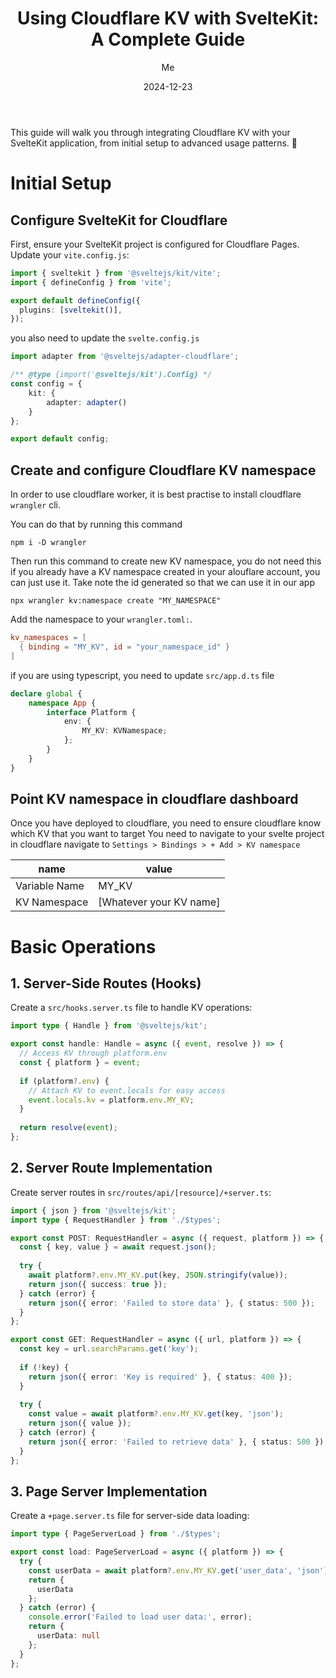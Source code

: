 ﻿---
title: 'Using Cloudflare KV with SvelteKit: A Complete Guide'
date: "2024-12-23"
description: This guide will walk you through integrating Cloudflare KV with your SvelteKit application, from initial setup to advanced usage patterns. 🚀
categories:
  - sveltekit
  - svelte
  - cloudflare
  - cloudflare kv
image: /images/sveltekit-cloudflare-kv.png
author: Me
published: true
---
This guide will walk you through integrating Cloudflare KV with your SvelteKit application, from initial setup to advanced usage patterns. 🚀

# Initial Setup

## Configure SvelteKit for Cloudflare
First, ensure your SvelteKit project is configured for Cloudflare Pages. Update your `vite.config.js`:
```ts
import { sveltekit } from '@sveltejs/kit/vite';
import { defineConfig } from 'vite';

export default defineConfig({
  plugins: [sveltekit()],
});
```
you also need to update the `svelte.config.js`
```ts
import adapter from '@sveltejs/adapter-cloudflare';

/** @type {import('@sveltejs/kit').Config} */
const config = {
    kit: {
        adapter: adapter()
    }
};

export default config;
```

## Create and configure Cloudflare KV namespace
In order to use cloudflare worker, it is best practise to install cloudflare `wrangler` cli.

You can do that by running this command
```shell
npm i -D wrangler
```
Then run this command to create new KV namespace, you do not need this if you already have a KV namespace created in your alouflare account, you can just use it.
Take note the id generated so that we can use it in our app
```shell
npx wrangler kv:namespace create "MY_NAMESPACE"
```
Add the namespace to your `wrangler.toml:`.
```toml
kv_namespaces = [
  { binding = "MY_KV", id = "your_namespace_id" }
]
```
if you are using typescript, you need to update `src/app.d.ts` file
```ts
declare global {
    namespace App {
        interface Platform {
            env: {
                MY_KV: KVNamespace;
            };
        }
    }
}
```

## Point KV namespace in cloudflare dashboard
Once you have deployed to cloudflare, you need to ensure cloudflare know which KV that you want to target
You need to navigate to your svelte project in cloudflare 
navigate to `Settings > Bindings > + Add > KV namespace`

| name          | value                   |
|---------------|-------------------------|
| Variable Name | MY_KV                   |
| KV Namespace  | [Whatever your KV name] |



# Basic Operations

## 1. Server-Side Routes (Hooks)

Create a `src/hooks.server.ts` file to handle KV operations:

```typescript
import type { Handle } from '@sveltejs/kit';

export const handle: Handle = async ({ event, resolve }) => {
  // Access KV through platform.env
  const { platform } = event;
  
  if (platform?.env) {
    // Attach KV to event.locals for easy access
    event.locals.kv = platform.env.MY_KV;
  }
  
  return resolve(event);
};
```

## 2. Server Route Implementation

Create server routes in `src/routes/api/[resource]/+server.ts`:

```typescript
import { json } from '@sveltejs/kit';
import type { RequestHandler } from './$types';

export const POST: RequestHandler = async ({ request, platform }) => {
  const { key, value } = await request.json();
  
  try {
    await platform?.env.MY_KV.put(key, JSON.stringify(value));
    return json({ success: true });
  } catch (error) {
    return json({ error: 'Failed to store data' }, { status: 500 });
  }
};

export const GET: RequestHandler = async ({ url, platform }) => {
  const key = url.searchParams.get('key');
  
  if (!key) {
    return json({ error: 'Key is required' }, { status: 400 });
  }
  
  try {
    const value = await platform?.env.MY_KV.get(key, 'json');
    return json({ value });
  } catch (error) {
    return json({ error: 'Failed to retrieve data' }, { status: 500 });
  }
};
```

## 3. Page Server Implementation

Create a `+page.server.ts` file for server-side data loading:

```typescript
import type { PageServerLoad } from './$types';

export const load: PageServerLoad = async ({ platform }) => {
  try {
    const userData = await platform?.env.MY_KV.get('user_data', 'json');
    return {
      userData
    };
  } catch (error) {
    console.error('Failed to load user data:', error);
    return {
      userData: null
    };
  }
};
```